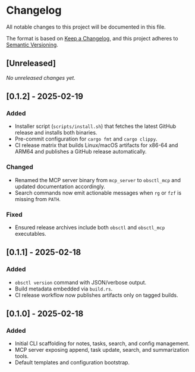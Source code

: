 # Changelog

All notable changes to this project will be documented in this file.

The format is based on [Keep a Changelog](https://keepachangelog.com/en/1.1.0/),
and this project adheres to [Semantic Versioning](https://semver.org/spec/v2.0.0.html).

## [Unreleased]

_No unreleased changes yet._

## [0.1.2] - 2025-02-19

### Added
- Installer script (`scripts/install.sh`) that fetches the latest GitHub release and installs both binaries.
- Pre-commit configuration for `cargo fmt` and `cargo clippy`.
- CI release matrix that builds Linux/macOS artifacts for x86-64 and ARM64 and publishes a GitHub release automatically.

### Changed
- Renamed the MCP server binary from `mcp_server` to `obsctl_mcp` and updated documentation accordingly.
- Search commands now emit actionable messages when `rg` or `fzf` is missing from `PATH`.

### Fixed
- Ensured release archives include both `obsctl` and `obsctl_mcp` executables.

## [0.1.1] - 2025-02-18

### Added
- `obsctl version` command with JSON/verbose output.
- Build metadata embedded via `build.rs`.
- CI release workflow now publishes artifacts only on tagged builds.

## [0.1.0] - 2025-02-18

### Added
- Initial CLI scaffolding for notes, tasks, search, and config management.
- MCP server exposing append, task update, search, and summarization tools.
- Default templates and configuration bootstrap.

